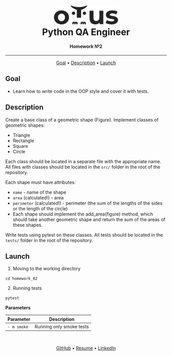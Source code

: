 <h1 align="center">
  <a href="https://otus.ru/lessons/avtomatizaciya-web-testirovaniya/">
    <img style="background-color: #ffffff" src="../readme/otus.svg"
    alt="Otus" width="200">
  </a>
  <br>
   Python QA Engineer
  <br>
</h1>

<h4 align="center">
    Homework №2
</h4>
<hr>

<p align="center">
  <a href="#goal">Goal</a> •
  <a href="#description">Description</a> •
  <a href="#launch">Launch</a>
</p>


## Goal
- Learn how to write code in the OOP style and cover it with tests.


## Description
Create a base class of a geometric shape (Figure).
Implement classes of geometric shapes:
- Triangle
- Rectangle
- Square
- Circle

Each class should be located in a separate file with the appropriate name.
All files with classes should be located in the ```src/``` folder in the root of the repository.

Each shape must have attributes:
- ```name``` - name of the shape
- ```area``` (calculated!) - area
- ```perimeter``` (calculated!) - perimeter (the sum of the lengths of the sides or the length of the circle)
- Each shape should implement the add_area(figure) method, which should take another geometric shape and return the sum of the areas of these shapes.

Write tests using pytest on these classes.
All tests should be located in the ```tests/``` folder in the root of the repository.


## Launch
1. Moving to the working directory
```shell script
cd homework_02
```

2. Running tests
```shell script
pytest
```

**Parameters**

| Parameter  |  Description |
| ------------ | ------------- |
| `- m smoke` | Running only smoke tests |


<br>
<p align="center">
  <a href="https://github.com/mrKazzila">GitHub</a> •
  <a href="https://mrkazzila.github.io/resume/">Resume</a> •
  <a href="https://www.linkedin.com/in/i-kazakov/">LinkedIn</a>
</p>

